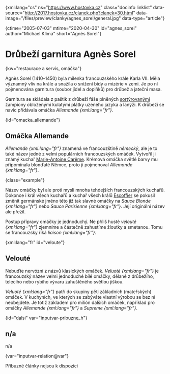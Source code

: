 
{xml:lang="cs" ns="https://www.hostovka.cz" class="docinfo linklist" data-source="http://2017.hostovka.cz/clanek.php?clanek=30.html" data-image="/files/preview/clanky/agnes_sorel/general.jpg" data-type="article"}

{ctime="2005-07-03" mtime="2020-04-30" id="agnes_sorel" author="Michael Klíma" short="Agnès Sorel"}

# Drůbeží garnitura Agnès Sorel

<!-- generated attribute kw by user_updatekw.sh on 2020-07-05, do not edit -->

{kw="restaurace a servis, omáčka"}

Agnès Sorel (1410–1450) byla milenka francouzského krále Karla VII. Měla významný vliv na krále a snažila o snížení bídy a mizérie v zemi. Je po ní pojmenována garnitura (soubor jídel a doplňků) pro drůbež a jateční masa.

Garnitura se skládala z paštik z drůbeží fáše plněných [sortýrovanými][1] žampiony obloženými kulatými plátky uzeného jazyka a lanýži. K drůbeži se navíc přidávala omáčka _Allemande {xml:lang="fr"}_.

{id="omacka_allemande"}

## Omáčka Allemande

_Allemande {xml:lang="fr"}_ znamená ve francouzštině _německý_, ale je to také název jedné z velmi populárních francouzských omáček. Vytvořil ji známý kuchař [Marie-Antoine Carême][2]. Krémová omáčka světlé barvy mu připomínala blonďaté Němce, proto ji pojmenoval _Allemande {xml:lang="fr"}_.

{class="example"}

Název omáčky byl ale proti mysli mnoha tehdejších francouzských kuchařů. Dokonce i král všech kuchařů a kuchař všech králů [Escoffier][3] se pokusil změnit germánské jméno této již tak slavné omáčky na _Sauce Blonde {xml:lang="fr"}_ nebo _Sauce Parisienne {xml:lang="fr"}_. Její originální název ale přežil.

Postup přípravy omáčky je jednoduchý. Ne příliš husté _velouté {xml:lang="fr"}_ zjemníme a částečně zahustíme žloutky a smetanou. Tomu se francouzsky říká _liaison {xml:lang="fr"}_.

{xml:lang="fr" id="veloute"}

## Velouté

Nebuďte nervózní z názvů klasických omáček. _Veluoté {xml:lang="fr"}_ je francouzský název velmi jednoduché bílé omáčky, dělané z drůbežího, telecího nebo rybího vývaru zahuštěného světlou jíškou.

_Veluoté {xml:lang="fr"}_ patří do skupiny pěti základních (mateřských) omáček. V kuchyních, ve kterých se zabýváte vlastní výrobou se bez ní neobejdete. Je totiž základem pro milión dalších omáček, například pro omáčky _Allemande {xml:lang="fr"}_ a _Supreme {xml:lang="fr"}_.

{id="dalsi" var="inputvar-pribuzne_h"}

## n/a

n/a

{var="inputvar-relation@var"}

Příbuzné články nejsou k dispozici

 [1]: sotyrovani
 [2]: careme
 [3]: auguste_escoffier

